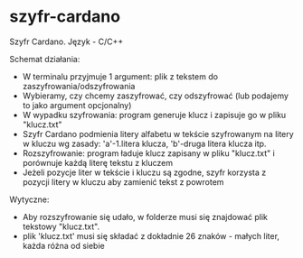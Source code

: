 # szyfr-cardano
Szyfr Cardano. Język - C/C++

Schemat działania:
- 	W terminalu przyjmuje 1 argument: plik z tekstem do zaszyfrowania/odszyfrowania
- 	Wybieramy, czy chcemy zaszyfrować, czy odszyfrować (lub podajemy to jako argument opcjonalny)
-	W wypadku szyfrowania: program generuje klucz i zapisuje go w pliku "klucz.txt"
-	Szyfr Cardano podmienia litery alfabetu w tekście szyfrowanym na litery w kluczu wg zasady: 'a'-1.litera klucza, 'b'-druga litera klucza itp.
-	Rozszyfrowanie: program ładuje klucz zapisany w pliku "klucz.txt" i porównuje każdą literę tekstu z kluczem
-	Jeżeli pozycje liter w tekście i kluczu są zgodne, szyfr korzysta z pozycji litery w kluczu aby zamienić tekst z powrotem

Wytyczne:
-	Aby rozszyfrowanie się udało, w folderze musi się znajdować plik tekstowy "klucz.txt".
-	plik 'klucz.txt' musi się składać z dokładnie 26 znaków - małych liter, każda różna od siebie


	
